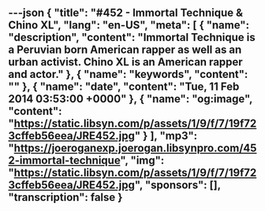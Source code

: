 ---json
{
  "title": "#452 - Immortal Technique & Chino XL",
  "lang": "en-US",
  "meta": [
    {
      "name": "description",
      "content": "Immortal Technique is a Peruvian born American rapper as well as an urban activist. Chino XL is an American rapper and actor."
    },
    {
      "name": "keywords",
      "content": ""
    },
    {
      "name": "date",
      "content": "Tue, 11 Feb 2014 03:53:00 +0000"
    },
    {
      "name": "og:image",
      "content": "https://static.libsyn.com/p/assets/1/9/f/7/19f723cffeb56eea/JRE452.jpg"
    }
  ],
  "mp3": "https://joeroganexp.joerogan.libsynpro.com/452-immortal-technique",
  "img": "https://static.libsyn.com/p/assets/1/9/f/7/19f723cffeb56eea/JRE452.jpg",
  "sponsors": [],
  "transcription": false
}
---
<episode-header />

<timemark seconds="0" />

<transcribe-call-to-action />

<episode-footer />